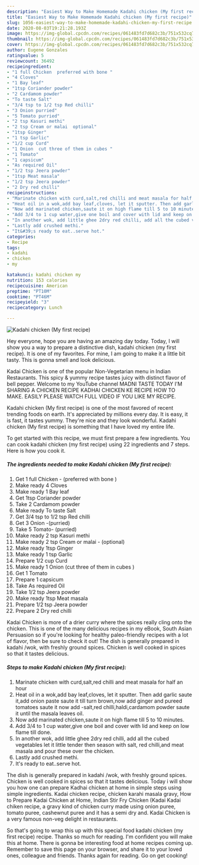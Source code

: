 ```yaml
---
description: "Easiest Way to Make Homemade Kadahi chicken (My first recipe)"
title: "Easiest Way to Make Homemade Kadahi chicken (My first recipe)"
slug: 1056-easiest-way-to-make-homemade-kadahi-chicken-my-first-recipe
date: 2020-08-03T19:21:28.193Z
image: https://img-global.cpcdn.com/recipes/061483fd7d682c3b/751x532cq70/kadahi-chicken-my-first-recipe-recipe-main-photo.jpg
thumbnail: https://img-global.cpcdn.com/recipes/061483fd7d682c3b/751x532cq70/kadahi-chicken-my-first-recipe-recipe-main-photo.jpg
cover: https://img-global.cpcdn.com/recipes/061483fd7d682c3b/751x532cq70/kadahi-chicken-my-first-recipe-recipe-main-photo.jpg
author: Eugene Gonzales
ratingvalue: 5
reviewcount: 36492
recipeingredient:
- "1 full Chicken  preferred with bone "
- "4 Cloves"
- "1 Bay leaf"
- "1tsp Coriander powder"
- "2 Cardamom powder"
- "To taste Salt"
- "3/4 tsp to 1/2 tsp Red chilli"
- "3 Onion purried"
- "5 Tomato purried"
- "2 tsp Kasuri methi"
- "2 tsp Cream or malai  optional"
- "1tsp Ginger"
- "1 tsp Garlic"
- "1/2 cup Curd"
- "1 Onion  cut three of them in cubes "
- "1 Tomato"
- "1 capsicum"
- "As required Oil"
- "1/2 tsp Jeera powder"
- "1tsp Meat masala"
- "1/2 tsp Jeera powder"
- "2 Dry red chilli"
recipeinstructions:
- "Marinate chicken with curd,salt,red chilli and meat masala for half an hour"
- "Heat oil in a wok,add bay leaf,cloves, let it sputter. Then add garlic saute it,add onion paste saute it till turn brown,now add ginger and pureed tomatoes saute it now add -salt,red chilli,haldi,cardamom powder saute it until the masala leaves oil."
- "Now add marinated chicken,saute it on high flame till 5 to 10 minutes."
- "Add 3/4 to 1 cup water,give one boil and cover with lid and keep on low flame till done."
- "In another wok, add little ghee 2dry red chilli, add all the cubed vegetables let it little tender then season with salt, red chilli,and meat masala and pour these over the chicken."
- "Lastly add crushed methi."
- "It&#39;s ready to eat..serve hot."
categories:
- Recipe
tags:
- kadahi
- chicken
- my

katakunci: kadahi chicken my 
nutrition: 153 calories
recipecuisine: American
preptime: "PT10M"
cooktime: "PT46M"
recipeyield: "3"
recipecategory: Lunch

---
```



![Kadahi chicken (My first recipe)](https://img-global.cpcdn.com/recipes/061483fd7d682c3b/751x532cq70/kadahi-chicken-my-first-recipe-recipe-main-photo.jpg)

Hey everyone, hope you are having an amazing day today. Today, I will show you a way to prepare a distinctive dish, kadahi chicken (my first recipe). It is one of my favorites. For mine, I am going to make it a little bit tasty. This is gonna smell and look delicious.

Kadai Chicken is one of the popular Non-Vegetarian menu in Indian Restaurants. This spicy &amp; yummy recipe tastes juicy with distinct flavor of bell pepper. Welcome to my YouTube channel MADNI TASTE TODAY I&#39;M SHARING A CHICKEN RECIPE KADHAI CHICKEN KE RECIPE HOW TO MAKE. EASILY PLEASE WATCH FULL VIDEO IF YOU LIKE MY RECIPE.

Kadahi chicken (My first recipe) is one of the most favored of recent trending foods on earth. It's appreciated by millions every day. It is easy, it is fast, it tastes yummy. They're nice and they look wonderful. Kadahi chicken (My first recipe) is something that I have loved my entire life.


To get started with this recipe, we must first prepare a few ingredients. You can cook kadahi chicken (my first recipe) using 22 ingredients and 7 steps. Here is how you cook it.

<!--inarticleads1-->

##### The ingredients needed to make Kadahi chicken (My first recipe):

1. Get 1 full Chicken - (preferred with bone )
1. Make ready 4 Cloves
1. Make ready 1 Bay leaf
1. Get 1tsp Coriander powder
1. Take 2 Cardamom powder
1. Make ready To taste Salt
1. Get 3/4 tsp to 1/2 tsp Red chilli
1. Get 3 Onion -(purried)
1. Take 5 Tomato- (purried)
1. Make ready 2 tsp Kasuri methi
1. Make ready 2 tsp Cream or malai - (optional)
1. Make ready 1tsp Ginger
1. Make ready 1 tsp Garlic
1. Prepare 1/2 cup Curd
1. Make ready 1 Onion  (cut three of them in cubes )
1. Get 1 Tomato
1. Prepare 1 capsicum
1. Take As required Oil
1. Take 1/2 tsp Jeera powder
1. Make ready 1tsp Meat masala
1. Prepare 1/2 tsp Jeera powder
1. Prepare 2 Dry red chilli


Kadai Chicken is more of a drier curry where the spices really cling onto the chicken. This is one of the many delicious recipes in my eBook, South Asian Persuasion so if you&#39;re looking for healthy paleo-friendly recipes with a lot of flavor, then be sure to check it out! The dish is generally prepared in kadahi /wok, with freshly ground spices. Chicken is well cooked in spices so that it tastes delicious. 

<!--inarticleads2-->

##### Steps to make Kadahi chicken (My first recipe):

1. Marinate chicken with curd,salt,red chilli and meat masala for half an hour
1. Heat oil in a wok,add bay leaf,cloves, let it sputter. Then add garlic saute it,add onion paste saute it till turn brown,now add ginger and pureed tomatoes saute it now add -salt,red chilli,haldi,cardamom powder saute it until the masala leaves oil.
1. Now add marinated chicken,saute it on high flame till 5 to 10 minutes.
1. Add 3/4 to 1 cup water,give one boil and cover with lid and keep on low flame till done.
1. In another wok, add little ghee 2dry red chilli, add all the cubed vegetables let it little tender then season with salt, red chilli,and meat masala and pour these over the chicken.
1. Lastly add crushed methi.
1. It&#39;s ready to eat..serve hot.


The dish is generally prepared in kadahi /wok, with freshly ground spices. Chicken is well cooked in spices so that it tastes delicious. Today i will show you how one can prepare Kadhai chicken at home in simple steps using simple ingredients. Kadai chicken recipe, chicken karahi masala gravy, How to Prepare Kadai Chicken at Home, Indian Stir Fry Chicken (Kadai Kadai chiken recipe, a gravy kind of chicken curry made using onion puree, tomato puree, cashewnut puree and it has a semi dry and. Kadai Chicken is a very famous non-veg delight in restaurants. 

So that's going to wrap this up with this special food kadahi chicken (my first recipe) recipe. Thanks so much for reading. I'm confident you will make this at home. There is gonna be interesting food at home recipes coming up. Remember to save this page on your browser, and share it to your loved ones, colleague and friends. Thanks again for reading. Go on get cooking!
